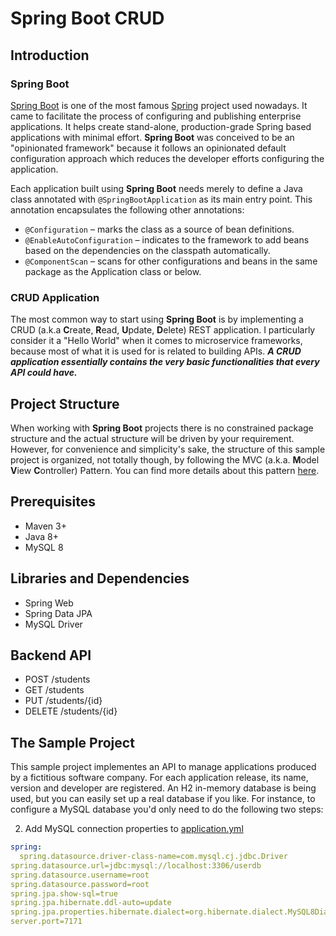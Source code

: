 # Spring Boot CRUD 


## Introduction

### Spring Boot
[Spring Boot](https://spring.io/projects/spring-boot) is one of the most famous [Spring](https://spring.io/projects/spring-framework) project used nowadays. It came to facilitate the process of configuring and publishing enterprise applications. It helps create stand-alone, production-grade Spring based applications with minimal effort. **Spring Boot** was conceived to be an "opinionated framework" because it follows an opinionated default configuration approach which reduces the developer efforts configuring the application.

Each application built using **Spring Boot** needs merely to define a Java class annotated with `@SpringBootApplication` as its main entry point. This annotation encapsulates the following other annotations:
- `@Configuration` – marks the class as a source of bean definitions.
- `@EnableAutoConfiguration` – indicates to the framework to add beans based on the dependencies on the classpath automatically.
- `@ComponentScan` – scans for other configurations and beans in the same package as the Application class or below.

### CRUD Application
The most common way to start using **Spring Boot** is by implementing a CRUD (a.k.a **C**reate, **R**ead, **U**pdate, **D**elete) REST application. I particularly consider it a "Hello World" when it comes to microservice frameworks, because most of what it is used for is related to building APIs. ***A CRUD application essentially contains the very basic functionalities that every API could have.***


## Project Structure
When working with **Spring Boot** projects there is no constrained package structure and the actual structure will be driven by your requirement. However, for convenience and simplicity's sake, the structure of this sample project is organized, not totally though, by following the MVC (a.k.a. **M**odel **V**iew **C**ontroller) Pattern. You can find more details about this pattern [here](https://examples.javacodegeeks.com/spring-mvc-architecture-overview-example/).



## Prerequisites
- Maven 3+
- Java 8+
- MySQL 8


## Libraries and Dependencies
- Spring Web
- Spring Data JPA
- MySQL Driver

## Backend API

- POST     /students
- GET      /students      
- PUT      /students/{id}
- DELETE   /students/{id}


## The Sample Project
This sample project implementes an API to manage applications produced by a fictitious software company. For each application release, its name, version and developer are registered. An H2 in-memory database is being used, but you can easily set up a real database if you like. For instance, to configure a MySQL database you'd only need to do the following two steps:


2. Add MySQL connection properties to [application.yml](./src/main/resources/application.yml)
````yaml
spring:
  spring.datasource.driver-class-name=com.mysql.cj.jdbc.Driver
spring.datasource.url=jdbc:mysql://localhost:3306/userdb
spring.datasource.username=root
spring.datasource.password=root
spring.jpa.show-sql=true
spring.jpa.hibernate.ddl-auto=update
spring.jpa.properties.hibernate.dialect=org.hibernate.dialect.MySQL8Dialect
server.port=7171

````


